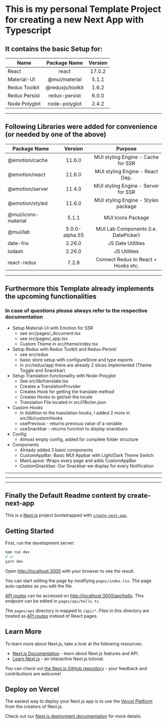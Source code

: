 # This is my personal Template Project for creating a new Next App with Typescript

## It contains the basic Setup for:

| Name          |   Package Name   | Version |
| ------------- | :--------------: | :-----: |
| React         |      react       | 17.0.2  |
| Material-UI   |  @mui/material   |  5.1.1  |
| Redux Toolkit | @reduxjs/toolkit |  1.6.2  |
| Redux Persist |  redux-persist   |  6.0.0  |
| Node Polyglot |  node-polyglot   |  2.4.2  |

---

## Following Libraries were added for convenience (or needed by one of the above)

| Package Name        |    Version     |               Purpose                |
| ------------------- | :------------: | :----------------------------------: |
| @emotion/cache      |     11.6.0     |  MUI styling Engine - Cache for SSR  |
| @emotion/react      |     11.6.0     |   MUI styling Engine - React Dep.    |
| @emotion/server     |     11.4.0     | MUI styling Engine - Server for SSR  |
| @emotion/styled     |     11.6.0     | MUI styling Engine - Styles package  |
| @mui/icons-material |     5.1.1      |          MUI Icons Package           |
| @mui/lab            | 5.0.0-alpha.55 | MUI Lab Components (i.e. DatePicker) |
| date-fns            |     2.26.0     |          JS Date Utilities           |
| lodash              |     2.26.0     |             JS Utilities             |
| react-redux         |     7.2.6      | Connect Redux to React + Hooks etc.  |

---

## Furthermore this Template already implements the upcoming functionalities

### In case of questions please always refer to the respective documentation

- Setup Material-UI with Emotion for SSR
  - see src/pages/\_document.tsx
  - see src/pages/\_app.tsx
  - Custom Theme in src/theme/index.tsx
- Setup Redux with Redux Toolkit and Redux-Persist
  - see src/redux
  - basic store setup with configureStore and type exports
  - in src/redux/app there are already 2 slices implemented (Theme Toggle and Snackbar)
- Setup Translation functionality with Node-Polyglot
  - See src/lib/translate.tsx
  - Creates a TranslationProvider
  - Creates Hook for getting the translate method
  - Creates Hooks to get/set the locale
  - Translation File located in src/i18n/en.json
- Custom Hooks
  - In Addition to the translation hooks, I added 2 more in src/lib/customHooks
  - usePrevious - returns previous value of a variable
  - useSnackbar - returns function to display snackbars
- Config
  - Almost empty config, added for complete folder structure
- Components
  - Already added 3 basic components
  - CustomAppBar: Basic MUI Appbar with Light/Dark Theme Switch
  - MainLayout: Wraps every page and adds CustomAppBar
  - CustomSnackbar: Our Snackbar we display for every Notification

---

---

---

## Finally the Default Readme content by create-next-app

This is a [Next.js](https://nextjs.org/) project bootstrapped with [`create-next-app`](https://github.com/vercel/next.js/tree/canary/packages/create-next-app).

## Getting Started

First, run the development server:

```bash
npm run dev
# or
yarn dev
```

Open [http://localhost:3000](http://localhost:3000) with your browser to see the result.

You can start editing the page by modifying `pages/index.tsx`. The page auto-updates as you edit the file.

[API routes](https://nextjs.org/docs/api-routes/introduction) can be accessed on [http://localhost:3000/api/hello](http://localhost:3000/api/hello). This endpoint can be edited in `pages/api/hello.ts`.

The `pages/api` directory is mapped to `/api/*`. Files in this directory are treated as [API routes](https://nextjs.org/docs/api-routes/introduction) instead of React pages.

## Learn More

To learn more about Next.js, take a look at the following resources:

- [Next.js Documentation](https://nextjs.org/docs) - learn about Next.js features and API.
- [Learn Next.js](https://nextjs.org/learn) - an interactive Next.js tutorial.

You can check out [the Next.js GitHub repository](https://github.com/vercel/next.js/) - your feedback and contributions are welcome!

## Deploy on Vercel

The easiest way to deploy your Next.js app is to use the [Vercel Platform](https://vercel.com/new?utm_medium=default-template&filter=next.js&utm_source=create-next-app&utm_campaign=create-next-app-readme) from the creators of Next.js.

Check out our [Next.js deployment documentation](https://nextjs.org/docs/deployment) for more details.
